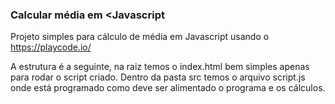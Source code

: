 ### Calcular média em <Javascript

Projeto simples para cálculo de média em Javascript usando o https://playcode.io/

A estrutura é a seguinte, na raiz temos o index.html bem simples apenas para rodar o script criado.
Dentro da pasta src temos o arquivo script.js onde está programado como deve ser alimentado o programa e os cálculos.


